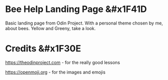 # Bee Help Landing Page &#x1F41D

Basic landing page from Odin Project. With a personal theme chosen by me, about bees. Yellow and Greeny, take a look.

# Credits &#x1F30E

https://theodinproject.com - for the really good lessons

https://openmoji.org - for the images and emojis